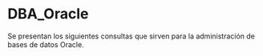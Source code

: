 # DBA_Oracle
Se presentan los siguientes consultas que sirven para la administración de bases de datos Oracle.
